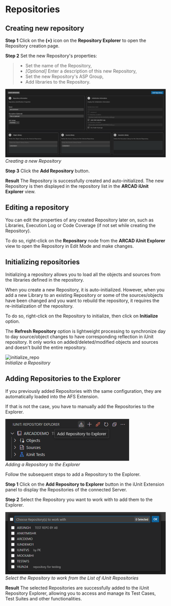 # Repositories
## Creating new repository
**Step 1**   Click on the **(+)** icon on the **Repository Explorer** to open the Repository creation page.

**Step 2**   Set the new Repository's properties:  
> * Set the name of the Repository,  
> * _[Optional]_ Enter a description of this new Repository,  
> * Set the new Repository's ASP Group,  
> * Add libraries to the Repository.  
    
![create_repo](./../../media/add-Repository.png)
_Creating a new Repository_

**Step 3** Click the **Add Repository** button.  

**Result** The Repository is successfully created and auto-initialized. The new Repository is then displayed in the repository list in the **ARCAD iUnit Explorer** view.

## Editing a repository
You can edit the properties of any created Repository later on, such as Libraries, Execution Log or Code Coverage (if not set while creating the Repository).

To do so, right-click on the **Repository** node from the **ARCAD iUnit Explorer** view to open the Repository in Edit Mode and make changes.

## Initializing repositories
Initializing a repository allows you to load all the objects and sources from the libraries defined in the repository.

When you create a new Repository, it is auto-initialized. However, when you add a new Library to an existing Repository or some of the sources/objects have been changed and you want to rebuild the repository, it requires the re-initialization of the repository.

To do so, right-click on the Repository to initialize, then click on **Initialize** option.

The **Refresh Repository** option is lightweight processing to synchronize day to day source/object changes to have corresponding reflection in iUnit repository. It only works on added/deleted/modified objects and sources and doesn't build the entire repository.

![initialize_repo](./../../media/init-repo.png")  
_Initialize a  Repository_

## Adding Repositories to the Explorer
If you previously added Repositories with the same configuration, they are automatically loaded into the AFS Extension.

If that is not the case, you have to manually add the Repositories to the Explorer.

![adding_repo](./../../media/add-repo-to-explorer.png)  
_Adding a  Repository to the Explorer_

Follow the subsequent steps to add a Repository to the Explorer.

**Step 1** Click on the **Add Repository to Explorer** button in the iUnit Extension panel to display the Repositories of the connected Server.

**Step 2**  Select the Repository you want to work with to add them to the Explorer.

![list_repo](./../../media/add-repo-to-explorer-list.png)  
_Select the Repository to work from the List of iUnit Repositories_


**Result** The selected Repositories are successfully added to the iUnit Repository Explorer, allowing you to access and manage its Test Cases, Test Suites and other functionalities.